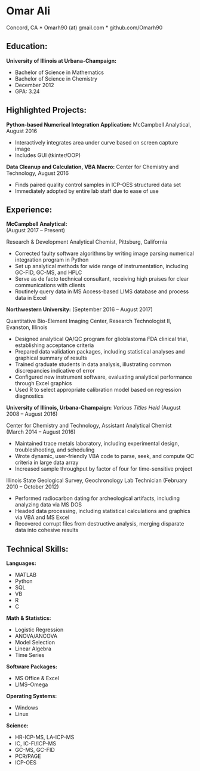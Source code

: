 # Omar Ali
Concord, CA * Omarh90 (at) gmail.com * github.com/Omarh90

## Education:

**University of Illinois at Urbana-Champaign:**

* Bachelor of Science in Mathematics
* Bachelor of Science in Chemistry
* December 2012
* GPA: 3.24

## Highlighted Projects:

**Python-based Numerical Integration Application:**                          	McCampbell Analytical, August 2016
* Interactively integrates area under curve based on screen capture image
* Includes GUI (tkinter/OOP)

**Data Cleanup and Calculation, VBA Macro:**	                       Center for Chemistry and Technology, August 2016
* Finds paired quality control samples in ICP-OES structured data set 	                                         
* Immediately adopted by entire lab staff due to ease of use

## Experience:
**McCampbell Analytical:**      	
(August 2017 – Present)

Research & Development Analytical Chemist,	Pittsburg, California
* Corrected faulty software algorithms by writing image parsing numerical integration program in Python
* Set up analytical methods for wide range of instrumentation, including GC-FID, GC-MS, and HPLC
* Serve as de facto technical consultant, receiving high praises for clear communications with clients
* Routinely query data in MS Access-based LIMS database and process data in Excel

**Northwestern University:**
(September 2016 – August 2017)

Quantitative Bio-Element Imaging Center, Research Technologist II,	Evanston, Illinois
* Designed analytical QA/QC program for glioblastoma FDA clinical trial, establishing acceptance criteria
* Prepared data validation packages, including statistical analyses and graphical summary of results
* Trained graduate students in data analysis, illustrating common discrepancies indicative of error
* Configured new instrument software, evaluating analytical performance through Excel graphics
* Used R to select appropriate calibration model based on regression diagnostics

**University of Illinois, Urbana-Champaign:** 
*Various Titles Held*
(August 2008 – August 2016)

Center for Chemistry and Technology, Assistant Analytical Chemist	
(March 2014 – August 2016)
* Maintained trace metals laboratory, including experimental design, troubleshooting, and scheduling 
* Wrote dynamic, user-friendly VBA code to parse, seek, and compute QC criteria in large data array 
* Increased sample throughput by factor of four for time-sensitive project

Illinois State Geological Survey, Geochronology Lab Technician
(February 2010 – October 2012)

* Performed radiocarbon dating for archeological artifacts, including analyzing data via MS DOS	
* Headed data processing, including statistical calculations and graphics via VBA and MS Excel
* Recovered corrupt files from destructive analysis, merging disparate data into cohesive results

## Technical Skills:
**Languages:**
* MATLAB
* Python
* SQL
* VB
* R
* C

**Math & Statistics:**
* Logistic Regression
* ANOVA/ANCOVA
* Model Selection
* Linear Algebra
* Time Series

**Software Packages:**
* MS Office & Excel
* LIMS–Omega

**Operating Systems:**
* Windows
* Linux

**Science:**
* HR-ICP-MS, LA-ICP-MS
* IC, IC-FI/ICP-MS
* GC-MS, GC-FID
* PCR/PAGE
* ICP-OES
